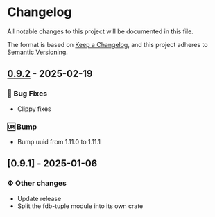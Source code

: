 # Changelog

All notable changes to this project will be documented in this file.

The format is based on [Keep a Changelog](https://keepachangelog.com/en/1.0.0/),
and this project adheres to [Semantic Versioning](https://semver.org/spec/v2.0.0.html).

## [0.9.2] - 2025-02-19

### <!-- 1 -->🐛 Bug Fixes

- Clippy fixes

### <!-- 3 -->🆙 Bump

- Bump uuid from 1.11.0 to 1.11.1

[0.9.2]: https://github.com/foundationdb-rs}/foundationdb-rs/compare/0.9.1..0.9.2

## [0.9.1] - 2025-01-06

### <!-- 4 -->⚙️ Other changes

- Update release
- Split the fdb-tuple module into its own crate


